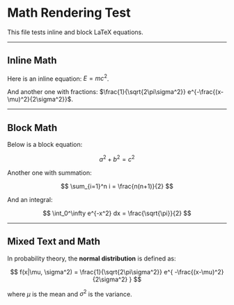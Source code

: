 <script type="text/javascript">
  window.MathJax = {
    tex: {
      inlineMath: [['$', '$'], ['\\(', '\\)']],
      displayMath: [['$$', '$$'], ['\\[', '\\]']],
      processEscapes: true
    },
    options: {
      skipHtmlTags: ['script','noscript','style','textarea','pre','code'] // don't render inside code blocks
    }
  };
</script>
<script async src="https://cdn.jsdelivr.net/npm/mathjax@3/es5/tex-chtml-full.js"></script>

# Math Rendering Test

This file tests inline and block LaTeX equations.

---

## Inline Math

Here is an inline equation: $E = mc^2$.

And another one with fractions: $\frac{1}{\sqrt{2\pi\sigma^2}} e^{-\frac{(x-\mu)^2}{2\sigma^2}}$.

---

## Block Math

Below is a block equation:

$$
a^2 + b^2 = c^2
$$

Another one with summation:

$$
\sum_{i=1}^n i = \frac{n(n+1)}{2}
$$

And an integral:

$$
\int_0^\infty e^{-x^2} dx = \frac{\sqrt{\pi}}{2}
$$

---

## Mixed Text and Math

In probability theory, the **normal distribution** is defined as:

$$
f(x|\mu, \sigma^2) = \frac{1}{\sqrt{2\pi\sigma^2}}
  e^{ -\frac{(x-\mu)^2}{2\sigma^2} }
$$

where $\mu$ is the mean and $\sigma^2$ is the variance.
